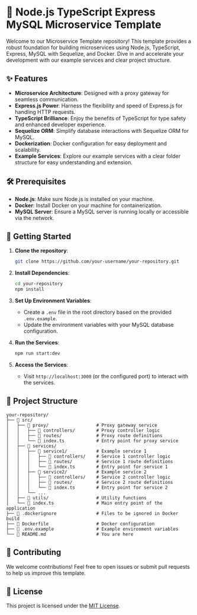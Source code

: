 # 🚀 Node.js TypeScript Express MySQL Microservice Template

Welcome to our Microservice Template repository! This template provides a robust foundation for building microservices using Node.js, TypeScript, Express, MySQL with Sequelize, and Docker. Dive in and accelerate your development with our example services and clear project structure.

## ✨ Features

- **Microservice Architecture**: Designed with a proxy gateway for seamless communication.
- **Express.js Power**: Harness the flexibility and speed of Express.js for handling HTTP requests.
- **TypeScript Brilliance**: Enjoy the benefits of TypeScript for type safety and enhanced developer experience.
- **Sequelize ORM**: Simplify database interactions with Sequelize ORM for MySQL.
- **Dockerization**: Docker configuration for easy deployment and scalability.
- **Example Services**: Explore our example services with a clear folder structure for easy understanding and extension.

## 🛠️ Prerequisites

- **Node.js**: Make sure Node.js is installed on your machine.
- **Docker**: Install Docker on your machine for containerization.
- **MySQL Server**: Ensure a MySQL server is running locally or accessible via the network.

## 🚀 Getting Started

1. **Clone the repository**:

   ```bash
   git clone https://github.com/your-username/your-repository.git
   ```

2. **Install Dependencies**:

   ```bash
   cd your-repository
   npm install
   ```

3. **Set Up Environment Variables**:

   - Create a `.env` file in the root directory based on the provided `.env.example`.
   - Update the environment variables with your MySQL database configuration.

4. **Run the Services**:

   ```bash
   npm run start:dev
   ```

5. **Access the Services**:

   - Visit `http://localhost:3000` (or the configured port) to interact with the services.

## 📂 Project Structure

```
your-repository/
├── 📁 src/
│   ├── 📁 proxy/                  # Proxy gateway service
│   │   ├── 📁 controllers/        # Proxy controller logic
│   │   ├── 📁 routes/             # Proxy route definitions
│   │   └── 📄 index.ts            # Entry point for proxy service
│   ├── 📁 services/
│   │   ├── 📁 service1/           # Example service 1
│   │   │   ├── 📁 controllers/    # Service 1 controller logic
│   │   │   ├── 📁 routes/         # Service 1 route definitions
│   │   │   └── 📄 index.ts        # Entry point for service 1
│   │   ├── 📁 service2/           # Example service 2
│   │   │   ├── 📁 controllers/    # Service 2 controller logic
│   │   │   ├── 📁 routes/         # Service 2 route definitions
│   │   │   └── 📄 index.ts        # Entry point for service 2
│   │   └── ...
│   ├── 📁 utils/                  # Utility functions
│   └── 📄 index.ts                # Main entry point of the application
├── 📄 .dockerignore               # Files to be ignored in Docker build
├── 📄 Dockerfile                  # Docker configuration
├── 📄 .env.example                # Example environment variables
└── 📄 README.md                   # You are here
```

## 🤝 Contributing

We welcome contributions! Feel free to open issues or submit pull requests to help us improve this template.

## 📝 License

This project is licensed under the [MIT License](LICENSE).
